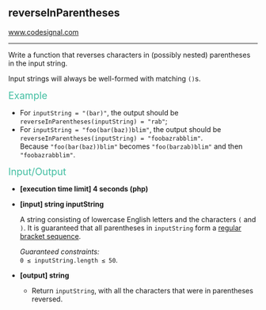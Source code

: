 <h2>reverseInParentheses</h2>
<a href="https://www.codesignal.com/">www.codesignal.com</a>
<hr />
<div><p>Write a function that reverses characters in (possibly nested) parentheses in the input string.</p>
<p>Input strings will always be well-formed with matching <code>()</code>s.</p>
<p><span style="color:#44BFA3;font-size:1.4em">Example</span></p>
<ul>
<li>For <code>inputString = "(bar)"</code>, the output should be<br>
<code>reverseInParentheses(inputString) = "rab"</code>;</li>
<li>For <code>inputString = "foo(bar(baz))blim"</code>, the output should be<br>
<code>reverseInParentheses(inputString) = "foobazrabblim"</code>.<br>
Because <code>"foo(bar(baz))blim"</code> becomes <code>"foo(barzab)blim"</code> and then <code>"foobazrabblim"</code>.</li>
</ul>
<p><span style="color:#44BFA3;font-size:1.4em">Input/Output</span></p>
<ul>
<li>
<p><strong>[execution time limit] 4 seconds (php)</strong></p>
</li>
<li>
<p><strong>[input] string inputString</strong></p>
<p>A string consisting of lowercase English letters and the characters <code>(</code> and <code>)</code>. It is guaranteed that all parentheses in <code>inputString</code> form a <a href="keyword://regular-bracket-sequence" target="_blank">regular bracket sequence</a>.</p>
<p><em>Guaranteed constraints:</em><br>
<code>0 ≤ inputString.length ≤ 50</code>.</p>
</li>
<li>
<p><strong>[output] string</strong></p>
<ul>
<li>Return <code>inputString</code>, with all the characters that were in parentheses reversed.</li>
</ul>
</li>
</ul>
</div>
